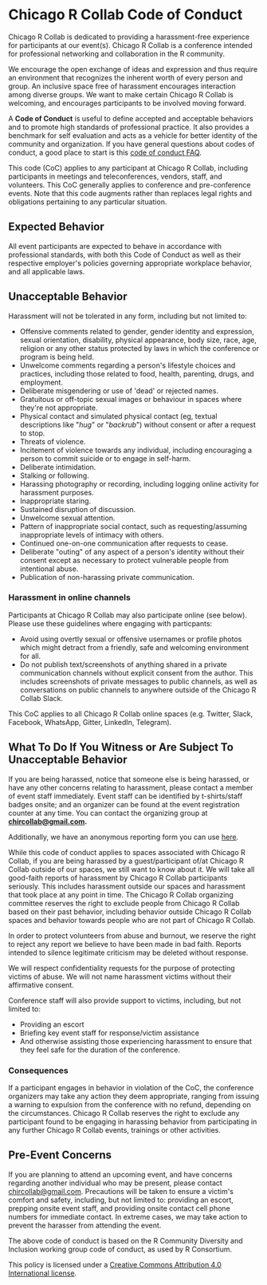 # Chicago R Collab Code of Conduct

Chicago R Collab is dedicated to providing a harassment-free experience for participants at our event(s). Chicago R Collab is a conference intended for professional networking and collaboration in the R community. 

We encourage the open exchange of ideas and expression and thus require an environment that recognizes the inherent worth of every person and group. An inclusive space free of harassment encourages interaction among diverse groups. We want to make certain Chicago R Collab is welcoming, and encourages participants to be involved moving forward.

A **Code of Conduct** is useful to define accepted and acceptable behaviors and to promote high standards of professional practice. It also provides a benchmark for self evaluation and acts as a vehicle for better identity of the community and organization. If you have general questions about codes of conduct, a good place to start is this [code of conduct FAQ](https://www.ashedryden.com/blog/codes-of-conduct-101-faq#cocfaq).

This code (CoC) applies to any participant at Chicago R Collab, including participants in meetings and teleconferences, vendors, staff, and volunteers. This CoC generally applies to conference and pre-conference events. Note that this code augments rather than replaces legal rights and obligations pertaining to any particular situation.

## Expected Behavior

All event participants are expected to behave in accordance with professional standards, with both this Code of Conduct as well as their respective employer's policies governing appropriate workplace behavior, and all applicable laws.

## Unacceptable Behavior

Harassment will not be tolerated in any form, including but not limited to:

* Offensive comments related to gender, gender identity and expression, sexual orientation, disability, physical appearance, body size, race, age, religion or any other status protected by laws in which the conference or program is being held.
* Unwelcome comments regarding a person's lifestyle choices and practices, including those related to food, health, parenting, drugs, and employment.
* Deliberate misgendering or use of 'dead' or rejected names.
* Gratuitous or off-topic sexual images or behaviour in spaces where they're not
appropriate.
* Physical contact and simulated physical contact (eg, textual descriptions like
"*hug*" or "*backrub*") without consent or after a request to stop.
* Threats of violence.
* Incitement of violence towards any individual, including encouraging a person to commit suicide or to engage in self-harm.
* Deliberate intimidation.
* Stalking or following.
* Harassing photography or recording, including logging online activity for
harassment purposes.
* Inappropriate staring.
* Sustained disruption of discussion.
* Unwelcome sexual attention.
* Pattern of inappropriate social contact, such as requesting/assuming inappropriate levels of intimacy with others.
* Continued one-on-one communication after requests to cease.
* Deliberate "outing" of any aspect of a person's identity without their consent
except as necessary to protect vulnerable people from intentional abuse.
* Publication of non-harassing private communication.  

### Harassment in online channels

Participants at Chicago R Collab may also participate online (see below). Please use these guidelines where engaging with particpants:

* Avoid using overtly sexual or offensive usernames or profile photos which might detract from a friendly, safe and welcoming environment for all.
* Do not publish text/screenshots of anything shared in a private communication channels without explicit consent from the author.  This includes screenshots of private messages to public channels, as well as conversations on public channels to anywhere outside of the Chicago R Collab Slack.

This CoC applies to all Chicago R Collab online spaces (e.g. Twitter, Slack, Facebook, WhatsApp, Gitter, LinkedIn, Telegram).

## What To Do If You Witness or Are Subject To Unacceptable Behavior

If you are being harassed, notice that someone else is being harassed, or have any other concerns relating to harassment, please contact a member of event staff immediately. Event staff can be identified by t-shirts/staff badges onsite; and an organizer can be found at the event registration counter at any time. You can contact the organizing group at **chircollab@gmail.com.**

Additionally, we have an anonymous reporting form you can use [here](https://docs.google.com/forms/d/10JOrpdh6iRj5lQ3khFBSRy2tO-CIJxBl-Y-Qq2oP1f8/).

While this code of conduct applies to spaces associated with Chicago R Collab, if you are being harassed by a guest/participant of/at Chicago R Collab outside of our spaces, we still want to know about it. We will take all good-faith reports of harassment by Chicago R Collab participants seriously. This includes harassment outside our spaces and harassment that took place at any point in time. The Chicago R Collab organizing committee reserves the right to exclude people from Chicago R Collab based on their past behavior, including behavior outside Chicago R Collab spaces and behavior towards people who are not part of Chicago R Collab.

In order to protect volunteers from abuse and burnout, we reserve the right to reject any report we believe to have been made in bad faith. Reports intended to silence legitimate criticism may be deleted without response.

We will respect confidentiality requests for the purpose of protecting victims of abuse. We will not name harassment victims without their affirmative consent.

Conference staff will also provide support to victims, including, but not limited to:

- Providing an escort
- Briefing key event staff for response/victim assistance
- And otherwise assisting those experiencing harassment to ensure that they feel safe for the duration of the conference.

### Consequences

If a participant engages in behavior in violation of the CoC, the conference organizers may take any action they deem appropriate, ranging from issuing a warning to expulsion from the conference with no refund, depending on the circumstances. Chicago R Collab reserves the right to exclude any participant found to be engaging in harassing behavior from participating in any further Chicago R Collab events, trainings or other activities.

## Pre-Event Concerns

If you are planning to attend an upcoming event, and have concerns regarding another individual who may be present, please contact chircollab@gmail.com. Precautions will be taken to ensure a victim's comfort and safety, including, but not limited to: providing an escort, prepping onsite event staff, and providing onsite contact cell phone numbers for immediate contact.  In extreme cases, we may take action to prevent the harasser from attending the event.

The above code of conduct is based on the R Community Diversity and Inclusion working group code of conduct, as used by R Consortium. 

This policy is licensed under a [Creative Commons Attribution 4.0 International license](https://creativecommons.org/licenses/by/4.0/).
